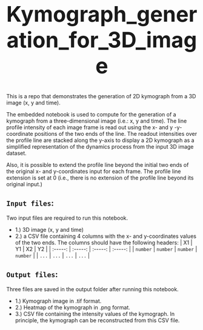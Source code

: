 # **<h1 align='center'>Kymograph_generation_for_3D_image</h1>**
This is a repo that demonstrates the generation of 2D kymograph from a 3D image (x, y and time). 

The embedded notebook is used to compute for the generation of a kymograph from a three-dimensional image (i.e.: x, y and time). The line profile intensity of each image frame is read out using the x- and y -y-coordinate positions of the two ends of the line. The readout intensities over the profile line are stacked along the y-axis to display a 2D kymograph as a simplified representation of the dynamics process from the input 3D image dataset.

Also, it is possible to extend the profile line beyond the initial two ends of the original x- and y-coordinates input for each frame. The profile line extension is set at 0 (i.e., there is no extension of the profile line beyond its original input.)

## `Input files`:

Two input files are required to run this notebook.
* 1.) 3D image (x, y and time)
* 2.) a CSV file containing 4 columns with the x- and y-coordinates values of the two ends. The columns should have the following headers:
 | X1 | Y1 | X2 | Y2 |
| :-----: | :-----: | :-----: | :-----: |
| `number` | `number` | `number` | `number` |
| `...` | `...` | `...` | `...` |


## `Output files`:

Three files are saved in the output folder after running this notebook.
* 1.) Kymograph image in .tif format.
* 2.) Heatmap of the kymograph in .png format.
* 3.) CSV file containing the intensity values of the kymograph. In principle, the kymograph can be reconstructed from this CSV file.

